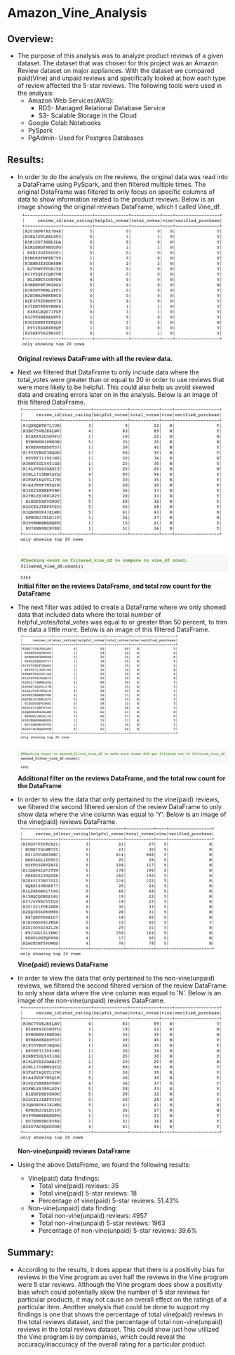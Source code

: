 # Amazon_Vine_Analysis
## Overview:
- The purpose of this analysis was to analyze product reviews of a given dataset. The dataset that was chosen for this project was an Amazon Review dataset on major appliances. With the dataset we compared paid(Vine) and unpaid reviews and specifically looked at how each type of review affected the 5-star reviews. The following tools were used in the analysis:
    - Amazon Web Services(AWS): 
        - RDS- Managed Relational Database Service
        - S3- Scalable Storage in the Cloud
    - Google Colab Notebooks
    - PySpark
    - PgAdmin- Used for Postgres Databases

## Results:
- In order to do the analysis on the reviews, the original data was read into a DataFrame using PySpark, and then filtered multiple times. The original DataFrame was filtered to only focus on specific columns of data to show information related to the product reviews. Below is an image showing the original reviews DataFrame, which I called Vine_df.
![Original Reviews DataFrame](/Images/Original_Review_DataFrame.png)
**Original reviews DataFrame with all the review data.**

- Next we filtered that DataFrame to only include data where the total_votes were greater than or equal to 20 in order to use reviews that were more likely to be helpful. This could also help us avoid skewed data and creating errors later on in the analysis. Below is an image of this filtered DataFrame.
![First Filter of the Reviews DataFrame](/Images/First_Filtered_Version_Review_DataFrame.png)
**Initial filter on the reviews DataFrame, and total row count for the DataFrame**

- The next filter was added to create a DataFrame where we only showed data that included data where the total number of helpful_votes/total_votes was equal to or greater than 50 percent, to trim the data a little more. Below is an image of this filtered DataFrame.
![Second Filter of the Reviews DataFrame](/Images/Second_Filtered_Version_Review_DataFrame.png)
**Additional filter on the reviews DataFrame, and the total row count for the DataFrame**

- In order to view the data that only pertained to the vine(paid) reviews, we filtered the second filtered version of the review DataFrame to only show data where the vine column was equal to 'Y'. Below is an image of the vine(paid) reviews DataFrame.
![Vine(paid) Reviews DataFrame](/Images/Vine_Review_DataFrame.png)
**Vine(paid) reviews DataFrame**

- In order to view the data that only pertained to the non-vine(unpaid) reviews, we filtered the second filtered version of the review DataFrame to only show data where the vine column was equal to 'N'. Below is an image of the non-vine(unpaid) reviews DataFrame.
![Non-vine(unpaid) Reviews DataFrame](/Images/Non_Vine_Review_DataFrame.png)
**Non-vine(unpaid) reviews DataFrame**

- Using the above DataFrame, we found the following results:
    - Vine(paid) data findings:
        - Total vine(paid) reviews: 35
        - Total vine(paid) 5-star reviews: 18
        - Percentage of vine(paid) 5-star reviews: 51.43%
    - Non-vine(unpaid) data finding:
        - Total non-vine(unpaid) reviews: 4957
        - Total non-vine(unpaid) 5-star reviews: 1963
        - Percentage of non-vine(unpaid) 5-star reviews: 39.6%

## Summary:
- According to the results, it does appear that there is a positivity bias for reviews in the Vine program as over half the reviews in the Vine program were 5 star reviews. Although the Vine program does show a positivity bias which could potentially skew the number of 5 star reviews for particular products, it may not cause an overall effect on the ratings of a particular item. Another analysis that could be done to support my findings is one that shows the percentage of total vine(paid) reviews in the total reviews dataset, and the percentage of total non-vine(unpaid) reviews in the total reviews dataset. This could show just how utilized the Vine program is by companies, which could reveal the accuracy/inaccuracy of the overall rating for a particular product.